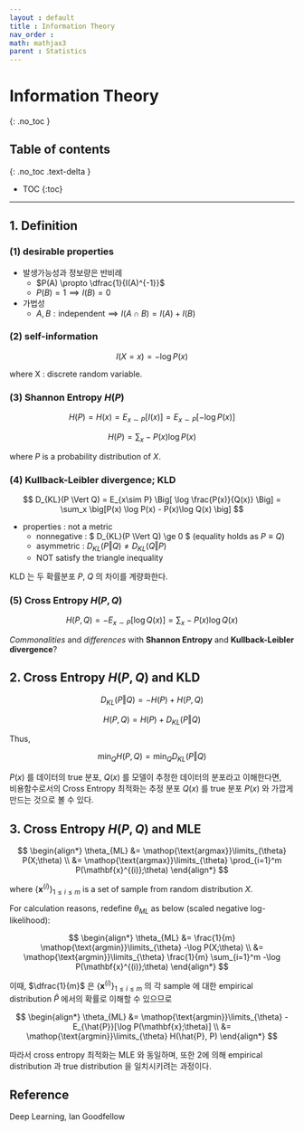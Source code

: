 ```yaml
---
layout : default
title : Information Theory
nav_order : 
math: mathjax3
parent : Statistics
---
```


# Information Theory
{: .no_toc }

## Table of contents
{: .no_toc .text-delta }

- TOC
{:toc}

---

## 1. Definition

### (1) desirable properties

 - 발생가능성과 정보량은 반비례  
    - $P(A) \propto \dfrac{1}{I(A)^{-1}}$
    - $P(B)=1 \implies I(B)=0$
 - 가법성  
    - $A,B:\text{independent} \implies I(A\cap B)=I(A)+I(B)$

### (2) self-information

$$ I(X=x) = - \log P(x) $$

where X : discrete random variable.

### (3) Shannon Entropy $H(P)$

$$ H(P) = H(x) = E_{x \sim P} [I(x)] = E_{x \sim P} [- \log P(x)]$$

$$ H(P) = \sum_x -P(x) \log P(x) $$

where $P$ is a probability distribution of $X$.

### (4) Kullback-Leibler divergence; KLD

$$ D_{KL}(P \Vert Q) = E_{x\sim P} \Big[ \log \frac{P(x)}{Q(x)} \Big] = \sum_x \big[P(x) \log P(x) - P(x)\log Q(x) \big] $$

 - properties : not a metric
    - nonnegative : $ D_{KL}(P \Vert Q) \ge 0 $ (equality holds as $P \equiv Q$) 
    - asymmetric : $D_{KL}(P \Vert Q) \neq D_{KL}(Q \Vert P)$
    - NOT satisfy the triangle inequality 

KLD 는 두 확률분포 $P$, $Q$ 의 차이를 계량화한다.  

### (5) Cross Entropy $H(P,Q)$

$$ H(P,Q) = - E_{x \sim P} [\log Q(x)] = \sum_x -P(x) \log Q(x) $$

*Commonalities* and *differences* with **Shannon Entropy** and **Kullback-Leibler divergence**?


## 2. Cross Entropy $H(P,Q)$ and KLD

$$ D_{KL}(P \Vert Q) = -H(P) + H(P,Q) $$

$$ H(P,Q) = H(P) + D_{KL}(P \Vert Q) $$

Thus,

$$ \min_{Q} H(P,Q) = \min_{Q} D_{KL}(P \Vert Q) $$

$P(x)$ 를 데이터의 true 분포, $Q(x)$ 를 모델이 추정한 데이터의 분포라고 이해한다면,  
비용함수로서의 Cross Entropy 최적화는 추정 분포 $Q(x)$ 를 true 분포 $P(x)$ 와 가깝게 만드는 것으로 볼 수 있다.

## 3. Cross Entropy $H(P,Q)$ and MLE

$$
\begin{align*}
\theta_{ML} &= \mathop{\text{argmax}}\limits_{\theta} P(X;\theta) \\ 
&= \mathop{\text{argmax}}\limits_{\theta} \prod_{i=1}^m P(\mathbf{x}^{(i)};\theta)
\end{align*}
$$

where $\{ \mathbf{x}^{(i)} \}_{1\le i \le m}$ is a set of sample from random distribution $X$.  

For calculation reasons, redefine $\theta_{ML}$ as below (scaled negative log-likelihood):

$$
\begin{align*}
\theta_{ML} &= \frac{1}{m} \mathop{\text{argmin}}\limits_{\theta} -\log P(X;\theta) \\ 
&= \mathop{\text{argmin}}\limits_{\theta} \frac{1}{m} \sum_{i=1}^m -\log P(\mathbf{x}^{(i)};\theta)
\end{align*}
$$

이때, $\dfrac{1}{m}$ 은 $\{ \mathbf{x}^{(i)} \}_{1\le i \le m}$ 의 각 sample 에 대한 empirical distribution $\hat{P}$ 에서의 확률로 이해할 수 있으므로

$$ 
\begin{align*}
\theta_{ML} 
&= \mathop{\text{argmin}}\limits_{\theta} -E_{\hat{P}}[\log P(\mathbf{x};\theta)] \\
&= \mathop{\text{argmin}}\limits_{\theta} H(\hat{P}, P)
\end{align*}
$$

따라서 cross entropy 최적화는 MLE 와 동일하며, 또한 2에 의해 empirical distribution 과 true distribution 을 일치시키려는 과정이다.


## Reference
Deep Learning, Ian Goodfellow
